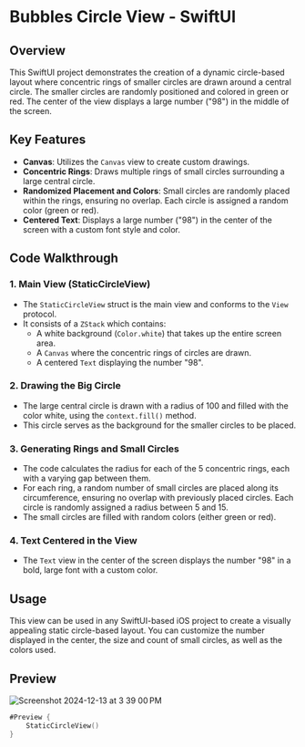 # Bubbles Circle View - SwiftUI

## Overview
This SwiftUI project demonstrates the creation of a dynamic circle-based layout where concentric rings of smaller circles are drawn around a central circle. The smaller circles are randomly positioned and colored in green or red. The center of the view displays a large number ("98") in the middle of the screen.

## Key Features
- **Canvas**: Utilizes the `Canvas` view to create custom drawings.
- **Concentric Rings**: Draws multiple rings of small circles surrounding a large central circle.
- **Randomized Placement and Colors**: Small circles are randomly placed within the rings, ensuring no overlap. Each circle is assigned a random color (green or red).
- **Centered Text**: Displays a large number ("98") in the center of the screen with a custom font style and color.

## Code Walkthrough

### 1. **Main View (StaticCircleView)**
   - The `StaticCircleView` struct is the main view and conforms to the `View` protocol.
   - It consists of a `ZStack` which contains:
     - A white background (`Color.white`) that takes up the entire screen area.
     - A `Canvas` where the concentric rings of circles are drawn.
     - A centered `Text` displaying the number "98".

### 2. **Drawing the Big Circle**
   - The large central circle is drawn with a radius of 100 and filled with the color white, using the `context.fill()` method.
   - This circle serves as the background for the smaller circles to be placed.

### 3. **Generating Rings and Small Circles**
   - The code calculates the radius for each of the 5 concentric rings, each with a varying gap between them.
   - For each ring, a random number of small circles are placed along its circumference, ensuring no overlap with previously placed circles. Each circle is randomly assigned a radius between 5 and 15.
   - The small circles are filled with random colors (either green or red).

### 4. **Text Centered in the View**
   - The `Text` view in the center of the screen displays the number "98" in a bold, large font with a custom color.

## Usage
This view can be used in any SwiftUI-based iOS project to create a visually appealing static circle-based layout. You can customize the number displayed in the center, the size and count of small circles, as well as the colors used.

## Preview
![Screenshot 2024-12-13 at 3 39 00 PM](https://github.com/user-attachments/assets/09bf2263-e6fe-44a1-89c1-7d8b7023dcef)

```swift
#Preview {
    StaticCircleView()
}
